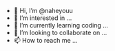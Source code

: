 - 👋 Hi, I’m @naheyouu
- 👀 I’m interested in ...
- 🌱 I’m currently learning coding ...
- 💞️ I’m looking to collaborate on ...
- 📫 How to reach me ...

<!---
naheyouu/naheyouu is a ✨ special ✨ repository because its `README.md` (this file) appears on your GitHub profile.
You can click the Preview link to take a look at your changes.
--->
